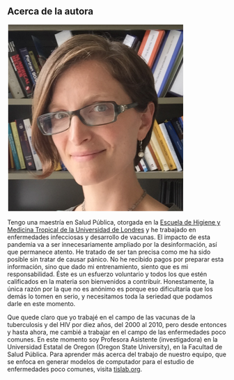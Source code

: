 ## Acerca de la autora

![Retrato de Julie McMurry](images/en/Julie-McMurry.png)

Tengo una maestría en Salud Pública, otorgada en la [Escuela de Higiene y Medicina Tropical de la Universidad de Londres](http://lshtm.ac.uk) y he trabajado en enfermedades infecciosas y desarrollo de vacunas. El impacto de esta pandemia va a ser innecesariamente ampliado por la desinformación, así que permanece atento. He tratado de ser tan precisa como me ha sido posible sin tratar de causar pánico. No he recibido pagos por preparar esta información, sino que dado mi entrenamiento, siento que es mi responsabilidad. Éste es un esfuerzo voluntario y todos los que estén calificados en la materia son bienvenidos a contribuír. Honestamente, la única razón por la que no es anónimo es porque eso dificultaría que los demás lo tomen en serio, y necesitamos toda la seriedad que podamos darle en este momento.

Que quede claro que yo trabajé en el campo de las vacunas de la tuberculosis y del HIV por diez años, del 2000 al 2010, pero desde entonces y hasta ahora, me cambié a trabajar en el campo de las enfermedades poco comunes. En este momento soy Profesora Asistente (investigadora) en la Universidad Estatal de Oregon (Oregon State University), en la Facultad de Salud Pública. Para aprender más acerca del trabajo de nuestro equipo, que se enfoca en generar modelos de computador para el estudio de enfermedades poco comunes, visita [tislab.org](http://tislab.org/).
